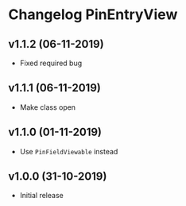 # Changelog PinEntryView

## v1.1.2 (06-11-2019)
- Fixed required bug

## v1.1.1 (06-11-2019)
- Make class open

## v1.1.0 (01-11-2019)
- Use `PinFieldViewable` instead

## v1.0.0 (31-10-2019)
- Initial release
